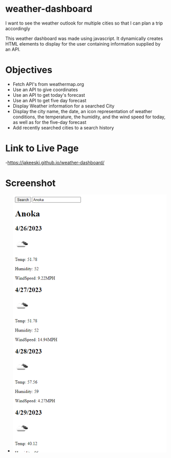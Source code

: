 # weather-dashboard
I want to see the weather outlook for multiple cities so that I can plan a trip accordingly

This weather dashboard was made using javascript. It dynamically creates HTML elements to display for the user containing information supplied by an API.

# Objectives
- Fetch API's from weathermap.org
- Use an API to give coordinates
- Use an API to get today's forecast
- Use an API to get five day forecast
- Display Weather information for a searched City
- Display the city name, the date, an icon representation of weather conditions, the temperature, the humidity, and the wind speed for today, as well as for the five-day forecast
- Add recently searched cities to a search history

# Link to Live Page

-https://jakeeski.github.io/weather-dashboard/

# Screenshot

- ![screenshot-of-weather-dashboard](./weather-dashboard%204-26.png)
